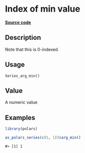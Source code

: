

# Index of min value

[**Source code**](https://github.com/pola-rs/r-polars/tree/main/R/after-wrappers.R#L20)

## Description

Note that this is 0-indexed.

## Usage

<pre><code class='language-R'>Series_arg_min()
</code></pre>

## Value

A numeric value

## Examples

``` r
library(polars)

as_polars_series(c(5, 1))$arg_min()
```

    #> [1] 1
